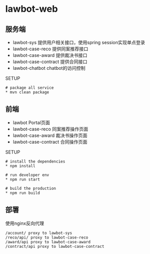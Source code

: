# lawbot-web

## 服务端
* lawbot-sys 提供用户相关接口，使用spring session实现单点登录
* lawbot-case-reco 提供同案推荐接口
* lawbot-case-award 提供裁决书接口
* lawbot-case-contract 提供合同接口
* lawbot-chatbot chatbot的访问控制

SETUP
```
# package all service
* mvn clean package

```
## 前端
* lawbot Portal页面
* lawbot-case-reco 同案推荐操作页面
* lawbot-case-award 裁决书操作页面
* lawbot-case-contract 合同操作页面

SETUP
```
# install the dependencies
* npm install

# run developer env
* npm run start

# build the production 
* npm run build
```

## 部署
使用nginx反向代理
```
/account/ proxy to lawbot-sys
/reco/api/ proxy to lawbot-case-reco
/award/api proxy to lawbot-case-award
/contract/api proxy to lawbot-case-contract

```
